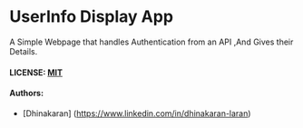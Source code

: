 # UserInfo Display App

A Simple Webpage that handles Authentication from an API ,And Gives their Details.

#### LICENSE: [MIT](./LICENSE)

#### Authors:

- [Dhinakaran] (https://www.linkedin.com/in/dhinakaran-laran)